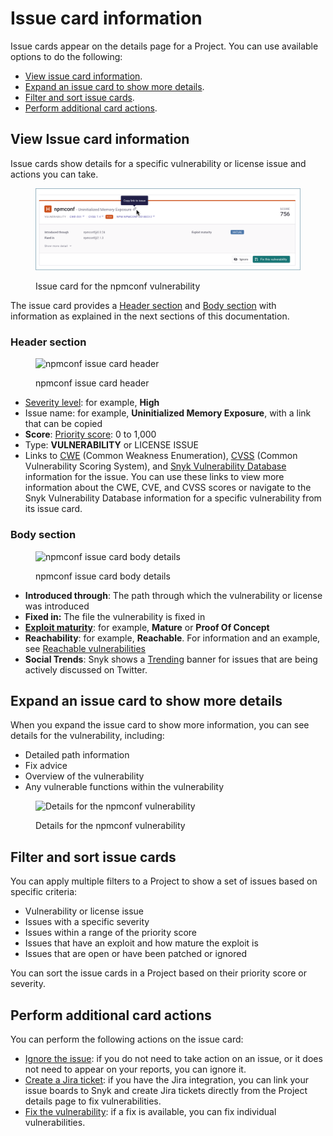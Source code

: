 # Issue card information

Issue cards appear on the details page for a Project. You can use available options to do the following:

* [View issue card information](issue-card-information.md#view-issue-card-information).
* [Expand an issue card to show more details](issue-card-information.md#expand-an-issue-card-to-show-more-details).
* [Filter and sort issue cards](issue-card-information.md#filter-and-sort-issue-cards).
* [Perform additional card actions](issue-card-information.md#perform-additional-card-actions).

## View Issue card information

Issue cards show details for a specific vulnerability or license issue and actions you can take.

<figure><img src="../../.gitbook/assets/image (289) (1).png" alt="Issue card for the npmconf vulnerability"><figcaption><p>Issue card for the npmconf vulnerability</p></figcaption></figure>

The issue card provides a [Header section](issue-card-information.md#header-section) and [Body section](issue-card-information.md#body-section) with information as explained in the next sections of this documentation.

### Header section

<figure><img src="../../.gitbook/assets/issue-card-header_8dec2022.png" alt="npmconf issue card header"><figcaption><p>npmconf issue card header</p></figcaption></figure>

* [Severity level](../../scan-using-snyk/prioritize-your-issues/severity-levels.md): for example, **High**
* Issue name: for example, **Uninitialized Memory Exposure**, with a link that can be copied
* **Score**: [Priority score](../../scan-using-snyk/prioritize-your-issues/priority-score.md): 0 to 1,000
* Type: **VULNERABILITY** or LICENSE ISSUE
* Links to [CWE](https://cwe.mitre.org/index.html) (Common Weakness Enumeration), [CVSS](https://www.first.org/cvss/calculator/3.1) (Common Vulnerability Scoring System), and [Snyk Vulnerability Database](https://snyk.io/vuln) information for the issue. You can use these links to view more information about the CWE, CVE, and CVSS scores or navigate to the Snyk Vulnerability Database information for a specific vulnerability from its issue card.

### Body section

<figure><img src="../../.gitbook/assets/issue-card-body-eg1_8dec2022.png" alt="npmconf issue card body details"><figcaption><p>npmconf issue card body details</p></figcaption></figure>

* **Introduced through**: The path through which the vulnerability or license was introduced
* **Fixed in:** The file the vulnerability is fixed in
* [**Exploit maturity**](../../scan-using-snyk/prioritize-your-issues/view-exploits.md): for example, **Mature** or **Proof Of Concept**
* **Reachability**: for example, **Reachable**. For information and an example, see [Reachable vulnerabilities](../../scan-using-snyk/prioritize-your-issues/reachable-vulnerabilities.md)
* **Social Trends**: Snyk shows a [Trending](../../scan-using-snyk/prioritize-your-issues/vulnerabilities-with-social-trends.md) banner for issues that are being actively discussed on Twitter.

## Expand an issue card to show more details

When you expand the issue card to show more information, you can see details for the vulnerability, including:

* Detailed path information
* Fix advice
* Overview of the vulnerability
* Any vulnerable functions within the vulnerability

<figure><img src="../../.gitbook/assets/image-card-expanded_8dec2022.png" alt="Details for the npmconf vulnerability"><figcaption><p>Details for the npmconf vulnerability</p></figcaption></figure>

## Filter and sort issue cards

You can apply multiple filters to a Project to show a set of issues based on specific criteria:

* Vulnerability or license issue
* Issues with a specific severity
* Issues within a range of the priority score
* Issues that have an exploit and how mature the exploit is
* Issues that are open or have been patched or ignored

You can sort the issue cards in a Project based on their priority score or severity.

## Perform additional card actions

You can perform the following actions on the issue card:

* [Ignore the issue](../../scan-using-snyk/prioritize-your-issues/ignore-issues/): if you do not need to take action on an issue, or it does not need to appear on your reports, you can ignore it.
* [Create a Jira ticket](../../integrate-with-snyk/notification-and-ticketing-systems-integrations/jira-integration.md): if you have the Jira integration, you can link your issue boards to Snyk and create Jira tickets directly from the Project details page to fix vulnerabilities.
* [Fix the vulnerability](../../scan-using-snyk/snyk-open-source/manage-vulnerabilities/fix-your-vulnerabilities.md): if a fix is available, you can fix individual vulnerabilities.
